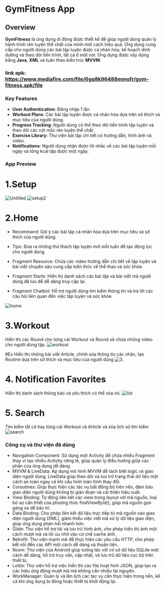 # GymFitness App
## Overview
**GymFitness** là ứng dụng di động được thiết kế để giúp người dùng quản lý hành trình rèn luyện thể chất của mình một cách hiệu quả. 
Ứng dụng cung cấp cho người dùng các bài tập luyện được cá nhân hóa, kế hoạch dinh dưỡng và theo dõi tiến trình, tất cả ở một nơi. 
Ứng dụng được xây dựng bằng **Java**, **XML** và tuân theo kiến ​​trúc **MVVM**.
###  link apk: https://www.mediafire.com/file/6gq8k96488mmofr/gym-fitness.apk/file
### Key Features
- **User Authentication**: Đăng nhập 1 lần
- **Workout Plans**: Các bài tập luyện được cá nhân hóa dựa trên sở thích và mục tiêu của người dùng.
- **Progress Tracking**: Người dùng có thể theo dõi tiến trình tập luyện và theo dõi các cột mốc rèn luyện thể chất.
- **Exercise Library**: Thư viện bài tập chi tiết có hướng dẫn, hình ảnh và video.
- **Notifications**: Người dùng nhận được lời nhắc về các bài tập luyện mỗi ngày và tổng kcal tập được một ngày.
### App Preview
# 1.Setup
![Untitled](https://github.com/user-attachments/assets/0e34231f-ac7d-4364-9009-b91ea7a9dfc5)
![setup2](https://github.com/user-attachments/assets/58efe24d-9807-453f-8c35-8023d1c728a9)
# 2.Home

- Recommand: Gợi ý các bài tập cá nhân hóa dựa trên mục tiêu và sở thích của người dùng.

-  Tips: Đưa ra những thử thách tập luyện mới mỗi tuần để tạo động lực cho người dùng.

-  Fragment Resource: Chứa các video hướng dẫn chi tiết về tập luyện và bài viết chuyên sâu cung cấp kiến thức về thể thao và sức khỏe.

-  Fragment Starts: Hiển thị danh sách các bài tập và bài viết mà người dùng đã lưu để dễ dàng truy cập lại.

-  Fragment Chatbot: Hỗ trợ người dùng tìm kiếm thông tin và trả lời các câu hỏi liên quan đến việc tập luyện và sức khỏe.

![home](https://github.com/user-attachments/assets/46b30e1f-6e31-4eda-ba58-6f8beadd7b2b)
# 3.Workout 
Hiển thị các Round cho từng cái Workout và Round sẽ chứa những video cho người dùng tập.
![workout](https://github.com/user-attachments/assets/d7f644ba-15c2-48d4-9d5c-ff1affe62639)

#Ex 
Hiển thị những bài viết Article, chỉnh sửa thông tin các nhân, tạo Routine dựa trên sở thích và mục tiêu của người dùng
![3](https://github.com/user-attachments/assets/caaac6e3-619d-4b6d-8bb6-ce80b09c07ef).
# 4. Notification Favorites
Hiển thị danh sách thông báo và yêu thích có thể xóa nó.
![list](https://github.com/user-attachments/assets/08d61d25-db51-47df-be8b-45e0aeb59629)

# 5. Search
Tìm kiếm tất cả hay từng cái Workout và Article và xóa lịch sử tìm kiếm 
![search](https://github.com/user-attachments/assets/3fd7868d-ed1e-4a8a-b02b-6e6e6a8aa515)



### Công cụ và thư viện đã dùng
- Navigation Component: Sử dụng một Activity để chứa nhiều Fragment thay vì tạo nhiều Activity riêng lẻ, giúp quản lý điều hướng giữa các phần của ứng dụng dễ dàng.
- MVVM & LiveData: Áp dụng mô hình MVVM để tách biệt logic và giao diện người dùng, LiveData giúp theo dõi và lưu trữ trạng thái dữ liệu một cách an toàn ngay cả khi cấu hình màn hình thay đổi.
- Coroutines: Giúp thực hiện các tác vụ bất đồng bộ trên nền, đảm bảo giao diện người dùng không bị gián đoạn và cải thiện hiệu suất.
- View Binding: Tự động liên kết các view trong layout với mã nguồn, loại bỏ sự cần thiết của phương thức findViewById(), giúp mã nguồn gọn gàng và dễ bảo trì.
- Data Binding: Cho phép liên kết dữ liệu trực tiếp từ mã nguồn vào giao diện người dùng (XML), giảm thiểu việc viết mã xử lý dữ liệu giao diện, giúp ứng dụng phản hồi nhanh hơn.
- Glide: Thư viện hỗ trợ tải và lưu trữ hình ảnh, cho phép hiển thị ảnh một cách mượt mà và tối ưu nhờ vào cơ chế cache ảnh.
- Retrofit: Thư viện mạnh mẽ để thực hiện các yêu cầu HTTP, cho phép kết nối đến các API một cách dễ dàng và thuận tiện.
- Room: Thư viện của Android giúp tương tác với cơ sở dữ liệu SQLite một cách dễ dàng, hỗ trợ truy vấn, cập nhật, và lưu trữ dữ liệu cục bộ trên thiết bị.
- Lottie: Thư viện hỗ trợ việc hiển thị các file hoạt hình JSON, giúp tạo ra các hiệu ứng động mượt mà mà không cần nhiều tài nguyên.
- WorkManager: Quản lý và lên lịch các tác vụ cần thực hiện trong nền, kể cả khi ứng dụng bị đóng hoặc thiết bị khởi động lại.






